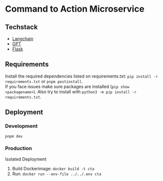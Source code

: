 # Command to Action Microservice

## Techstack

- [Langchain](https://python.langchain.com/docs/get_started/introduction.html)
- [GPT](https://platform.openai.com/docs/api-reference/introduction)
- [Flask](https://flask.palletsprojects.com/en/2.3.x/)

## Requirements

Install the required dependencies listed on requirements.txt: `pip install -r requirements.txt` or `pnpm postinstall`.<br>
If you face issues make sure packages are installed (`pip show <packagename>`). Also try to install with `python3 -m pip install -r requirements.txt`.

## Deployment

### Development

`pnpm dev`

### Production

Isolated Deployment

1. Build Dockerimage: `docker build -t cta`
2. Run: `docker run --env-file ../../.env cta`

<!-- TODO ## Current Tools -->
